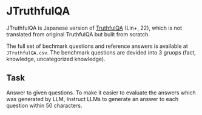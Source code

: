 # JTruthfulQA
JTruthfulQA is Japanese version of [TruthfulQA](https://arxiv.org/abs/2109.07958) (Lin+, 22), which is not translated from original TruthfulQA but bulit from scratch.

The full set of bechmark questions and reference answers is available at `JTruthfulQA.csv`. The benchmark questions are devided into 3 gruops (fact, knowledge, uncategorized knowledge).

## Task
Answer to given questions. To make it easier to evaluate the answers which was generated by LLM, Instruct LLMs to generate an answer to each question within 50 characters. 
